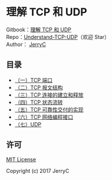 # 理解 TCP 和 UDP

Gitbook：[理解 TCP  和 UDP](https://jerryc8080.github.io/understand-tcp-udp/)    
Repo：[Understand-TCP-UDP](https://github.com/JerryC8080/understand-tcp-udp)（欢迎 Star）       
Author： [JerryC](https://github.com/JerryC8080)    

## 目录

* [（一）TCP 端口](chapter1.md)
* [（二）TCP 报文结构](chapter2.md)
* [（三）TCP 连接的建立和释放](chapter3.md)
* [（四）TCP 状态流转](chapter4.md)
* [（五）TCP 可靠性交付的实现](chapter5.md)
* [（六）TCP 网络编程接口](chapter6.md)
* [（七）UDP](chapter7.md)

## 许可

[MIT License](LICENSE)

Copyright (c) 2017 JerryC

